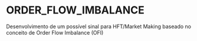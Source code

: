 # ORDER_FLOW_IMBALANCE
Desenvolvimento de um possível sinal para HFT/Market Making baseado no conceito de Order Flow Imbalance (OFI)
